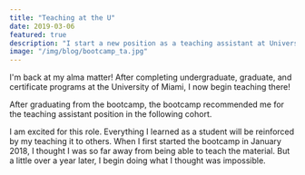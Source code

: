 ```yaml
---
title: "Teaching at the U"
date: 2019-03-06
featured: true
description: "I start a new position as a teaching assistant at University of Miami's coding bootcamp."
image: "/img/blog/bootcamp_ta.jpg"
---
```

I'm back at my alma matter! After completing undergraduate, graduate, and certificate programs at the University of Miami, I now begin teaching there!

After graduating from the bootcamp, the bootcamp recommended me for the teaching assistant position in the following cohort.

I am excited for this role. Everything I learned as a student will be reinforced by my teaching it to others. When I first started the bootcamp in January 2018, I thought I was so far away from being able to teach the material. But a little over a year later, I begin doing what I thought was impossible.
